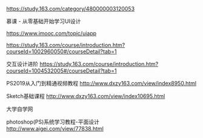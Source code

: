 https://study.163.com/category/480000003120053


慕课 - 从零基础开始学习UI设计

https://www.imooc.com/topic/uiapp


https://study.163.com/course/introduction.htm?courseId=1002960050#/courseDetail?tab=1


交互设计进阶
https://study.163.com/course/introduction.htm?courseId=1004532005#/courseDetail?tab=1


PS2019从入门到精通视频教程
http://www.dxzy163.com/view/index8950.html

Sketch基础课程
http://www.dxzy163.com/view/index10695.html

大学自学网


photoshop(PS)系统学习教程-平面设计
http://www.aigei.com/view/77838.html
